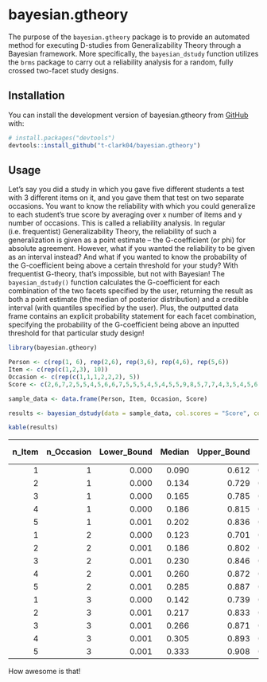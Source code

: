 
<!-- README.md is generated from README.Rmd. Please edit that file -->

# bayesian.gtheory

<!-- badges: start -->

<!-- badges: end -->

The purpose of the `bayesian.gtheory` package is to provide an automated
method for executing D-studies from Generalizability Theory through a
Bayesian framework. More specifically, the `bayesian_dstudy` function
utilizes the `brms` package to carry out a reliability analysis for a
random, fully crossed two-facet study designs.

## Installation

You can install the development version of bayesian.gtheory from
[GitHub](https://github.com/) with:

``` r
# install.packages("devtools")
devtools::install_github("t-clark04/bayesian.gtheory")
```

## Usage

Let’s say you did a study in which you gave five different students a
test with 3 different items on it, and you gave them that test on two
separate occasions. You want to know the reliability with which you
could generalize to each student’s true score by averaging over x number
of items and y number of occasions. This is called a reliability
analysis. In regular (i.e. frequentist) Generalizability Theory, the
reliability of such a generalization is given as a point estimate – the
G-coefficient (or phi) for absolute agreement. However, what if you
wanted the reliability to be given as an interval instead? And what if
you wanted to know the probability of the G-coefficient being above a
certain threshold for your study? With frequentist G-theory, that’s
impossible, but not with Bayesian! The `bayesian_dstudy()` function
calculates the G-coefficient for each combination of the two facets
specified by the user, returning the result as both a point estimate
(the median of posterior distribution) and a credible interval (with
quantiles specified by the user). Plus, the outputted data frame
contains an explicit probability statement for each facet combination,
specifying the probability of the G-coefficient being above an inputted
threshold for that particular study design!

``` r
library(bayesian.gtheory)

Person <- c(rep(1, 6), rep(2,6), rep(3,6), rep(4,6), rep(5,6))
Item <- c(rep(c(1,2,3), 10))
Occasion <- c(rep(c(1,1,1,2,2,2), 5))
Score <- c(2,6,7,2,5,5,4,5,6,6,7,5,5,5,4,5,4,5,5,9,8,5,7,7,4,3,5,4,5,6)

sample_data <- data.frame(Person, Item, Occasion, Score)

results <- bayesian_dstudy(data = sample_data, col.scores = "Score", col.subjects = "Person", col.facet1 = "Item", col.facet2 = "Occasion", seq1 = seq(1,5,1), seq2 = seq(1,3,1), threshold = 0.5, warmup = 1000, iter = 4000, chains = 4, cores = 4)
```

``` r
kable(results)
```

| n_Item | n_Occasion | Lower_Bound | Median | Upper_Bound | P(G \> 0.5) |
|-------:|-----------:|------------:|-------:|------------:|------------:|
|      1 |          1 |       0.000 |  0.090 |       0.612 |       0.057 |
|      2 |          1 |       0.000 |  0.134 |       0.729 |       0.116 |
|      3 |          1 |       0.000 |  0.165 |       0.785 |       0.158 |
|      4 |          1 |       0.000 |  0.186 |       0.815 |       0.190 |
|      5 |          1 |       0.001 |  0.202 |       0.836 |       0.212 |
|      1 |          2 |       0.000 |  0.123 |       0.701 |       0.098 |
|      2 |          2 |       0.001 |  0.186 |       0.802 |       0.182 |
|      3 |          2 |       0.001 |  0.230 |       0.846 |       0.236 |
|      4 |          2 |       0.001 |  0.260 |       0.872 |       0.274 |
|      5 |          2 |       0.001 |  0.285 |       0.887 |       0.302 |
|      1 |          3 |       0.000 |  0.142 |       0.739 |       0.123 |
|      2 |          3 |       0.001 |  0.217 |       0.833 |       0.218 |
|      3 |          3 |       0.001 |  0.266 |       0.871 |       0.278 |
|      4 |          3 |       0.001 |  0.305 |       0.893 |       0.321 |
|      5 |          3 |       0.001 |  0.333 |       0.908 |       0.349 |

How awesome is that!
